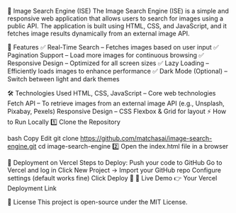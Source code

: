 📸 Image Search Engine (ISE)
The Image Search Engine (ISE) is a simple and responsive web application that allows users to search for images using a public API. The application is built using HTML, CSS, and JavaScript, and it fetches image results dynamically from an external image API.

🚀 Features
✅ Real-Time Search – Fetches images based on user input
✅ Pagination Support – Load more images for continuous browsing
✅ Responsive Design – Optimized for all screen sizes
✅ Lazy Loading – Efficiently loads images to enhance performance
✅ Dark Mode (Optional) – Switch between light and dark themes

🛠️ Technologies Used
HTML, CSS, JavaScript – Core web technologies
Fetch API – To retrieve images from an external image API (e.g., Unsplash, Pixabay, Pexels)
Responsive Design – CSS Flexbox & Grid for layout
⚡ How to Run Locally
1️⃣ Clone the Repository

bash
Copy
Edit
git clone https://github.com/matchasai/image-search-engine.git
cd image-search-engine
2️⃣ Open the index.html file in a browser

🚀 Deployment on Vercel
Steps to Deploy:
Push your code to GitHub
Go to Vercel and log in
Click New Project → Import your GitHub repo
Configure settings (default works fine)
Click Deploy 🎉
🔗 Live Demo
👉 Your Vercel Deployment Link

📜 License
This project is open-source under the MIT License.